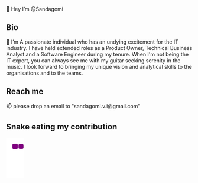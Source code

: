<h>👋 Hey I’m @Sandagomi </h>

## Bio
<p>👀  I’m A passionate individual who has an undying excitement for the IT industry. 
        I have held extended roles as a Product Owner, Technical Business Analyst and a Software Engineer during my tenure. 
        When I'm not being the IT expert, you can always see me with my guitar seeking serenity in the music. 
        I look forward to bringing my unique vision and analytical skills to the organisations and to the teams. <p/>
        
## Reach me
<p>📫 please drop an email to "sandagomi.v.i@gmail.com" </p>



## Snake eating my contribution
![snake gif](https://github.com/sandagomi/sandagomi/blob/output/github-contribution-grid-snake.gif)
